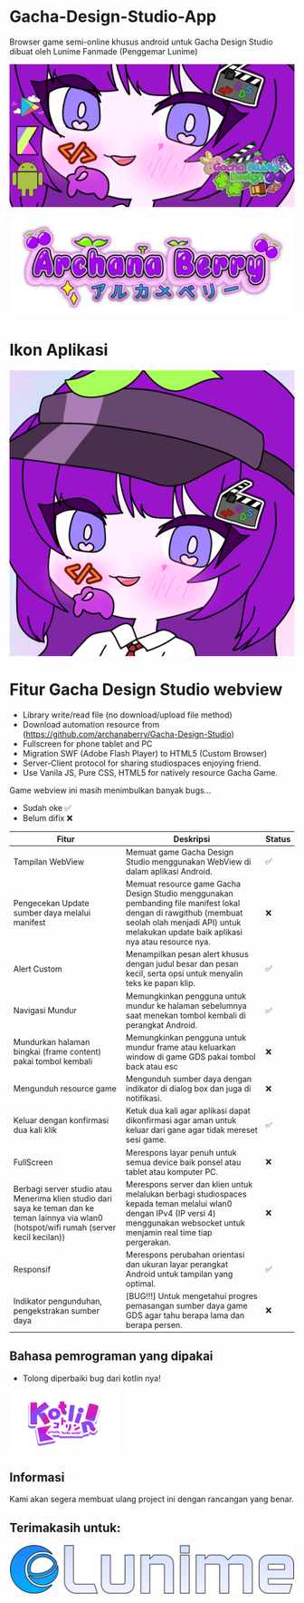 # Gacha-Design-Studio-App
Browser game semi-online khusus android untuk Gacha Design Studio dibuat oleh Lunime Fanmade (Penggemar Lunime)

![Banner](archanaberry/Banner.png)

![Archana Berry Developer Game](archanaberry/archanaberry.png)

# Ikon Aplikasi
![Gacha Desing Studio](archanaberry/icon.png)

# Fitur Gacha Design Studio webview
* Library write/read file (no download/upload file method)
* Download automation resource from (https://github.com/archanaberry/Gacha-Design-Studio)
* Fullscreen for phone tablet and PC
* Migration SWF (Adobe Flash Player) to HTML5 (Custom Browser)
* Server-Client protocol for sharing studiospaces enjoying friend.
* Use Vanila JS, Pure CSS, HTML5 for natively resource Gacha Game.

Game webview ini masih menimbulkan banyak bugs...
* Sudah oke ✅
* Belum difix ❌

| Fitur                     | Deskripsi                                                                                                        | Status |
|---------------------------|------------------------------------------------------------------------------------------------------------------|--------|
| Tampilan WebView          | Memuat game Gacha Design Studio menggunakan WebView di dalam aplikasi Android.                                  | ✅ |
| Pengecekan Update sumber daya melalui manifest         | Memuat resource game Gacha Design Studio menggunakan pembanding file manifest lokal dengan di rawgithub (membuat seolah olah menjadi API) untuk melakukan update baik aplikasi nya atau resource nya.                                | ❌ |
| Alert Custom              | Menampilkan pesan alert khusus dengan judul besar dan pesan kecil, serta opsi untuk menyalin teks ke papan klip. | ✅ |
| Navigasi Mundur           | Memungkinkan pengguna untuk mundur ke halaman sebelumnya saat menekan tombol kembali di perangkat Android.       | ✅ |
| Mundurkan halaman bingkai (frame content) pakai tombol kembali        | Memungkinkan pengguna untuk mundur frame atau keluarkan window di game GDS pakai tombol back atau esc       | ❌ |
| Mengunduh resource game    | Mengunduh sumber daya dengan indikator di dialog box dan juga di notifikasi.             | ❌ |
| Keluar dengan konfirmasi dua kali klik      | Ketuk dua kali agar aplikasi dapat dikonfirmasi agar aman untuk keluar dari gane agar tidak mereset sesi game.         | ✅ |
| FullScreen                 | Merespons layar penuh untuk semua device baik ponsel atau tablet atau komputer PC.                   | ❌ |
| Berbagi server studio atau Menerima klien studio dari saya ke teman dan ke teman lainnya via wlan0 (hotspot/wifi rumah (server kecil kecilan))               | Merespons server dan klien untuk melalukan berbagi studiospaces kepada teman melalui wlan0 dengan IPv4 (IP versi 4) menggunakan websocket untuk menjamin real time tiap pergerakan.              | ❌ |
| Responsif                 | Merespons perubahan orientasi dan ukuran layar perangkat Android untuk tampilan yang optimal.                   | ✅ |
| Indikator pengunduhan, pengekstrakan sumber daya         | [BUG!!!] Untuk mengetahui progres pemasangan sumber daya game GDS agar tahu berapa lama dan berapa persen.       | ❌ |

## Bahasa pemrograman yang dipakai
* Tolong diperbaiki bug dari kotlin nya!
<img src="archanaberry/Kotlin.png" alt="Menggunakan kotlin sebagai program utama" width="192" height="108">

## Informasi 
Kami akan segera membuat ulang project ini dengan rancangan yang benar.

## Terimakasih untuk:
![lunime credits arts (open source but don't forget to remember her :>)](archanaberry/lunime.svg)
